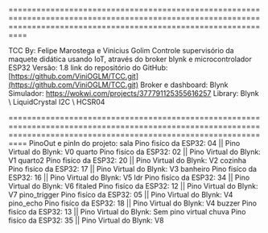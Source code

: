 ======================================================================================================================================================================

TCC By: Felipe Marostega e Vinicius Golim
Controle supervisório da maquete didática usando IoT, através do broker blynk e microcontrolador ESP32
Versão: 1.8
link do repositório do GitHub: [https://github.com/ViniOGLM/TCC.git](https://github.com/ViniOGLM/TCC.git)
Broker e dashboard: Blynk
Simulador: https://wokwi.com/projects/377791125355616257
Library: Blynk \ LiquidCrystal I2C \ HCSR04

======================================================================================================================================================================
PinoOut e pinIn do projeto:
sala          Pino fisíco da ESP32: 04    ||  Pino Virtual do Blynk: V0
quarto        Pino fisíco da ESP32: 02    ||  Pino Virtual do Blynk: V1
quarto2       Pino fisíco da ESP32: 20    ||  Pino Virtual do Blynk: V2
cozinha       Pino fisíco da ESP32: 17    ||  Pino Virtual do Blynk: V3
banheiro      Pino fisíco da ESP32: 16    ||  Pino Virtual do Blynk: V5
ldr           Pino fisíco da ESP32: 34    ||  Pino Virtual do Blynk: V6
fitaled       Pino fisíco da ESP32: 12    ||  Pino Virtual do Blynk: V7
pino_trigger  Pino fisíco da ESP32: 05    ||  Pino Virtual do Blynk: V4
pino_echo     Pino fisíco da ESP32: 18    ||  Pino Virtual do Blynk: V4
buzzer        Pino fisíco da ESP32: 13    ||  Pino Virtual do Blynk: Sem pino virtual
chuva         Pino fisíco da ESP32: 35    ||  Pino Virtual do Blynk: V8
